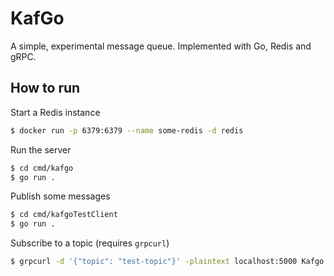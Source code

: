 # KafGo
A simple, experimental message queue. 
Implemented with Go, Redis and gRPC. 

## How to run

Start a Redis instance
``` sh
$ docker run -p 6379:6379 --name some-redis -d redis
```

Run the server
``` sh
$ cd cmd/kafgo
$ go run .
```

Publish some messages
``` sh
$ cd cmd/kafgoTestClient
$ go run .
```

Subscribe to a topic (requires `grpcurl`)
``` sh
$ grpcurl -d '{"topic": "test-topic"}' -plaintext localhost:5000 Kafgo.Subscribe
```
